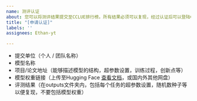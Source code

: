 ```yaml
---
name: 测评认证
about: 您可以将测评结果提交至CCLUE排行榜。所有结果必须可以复现，经过认证后可以登陆CCLUE排行榜。
title: "[申请认证]"
labels: ''
assignees: Ethan-yt

---
```


- 提交单位（个人 / 团队名称）
- 模型名称
- 项目/论文地址（能够描述模型的结构，超参数设置，训练过程，创新点等）
- 模型权重链接（上传至Hugging Face [查看文档](https://huggingface.co/transformers/model_sharing.html)，或国内外其他网盘）
- 评测结果（在outputs文件夹内，包括每个任务的超参数设置，随机数种子等以便复现，不要包括模型权重）
